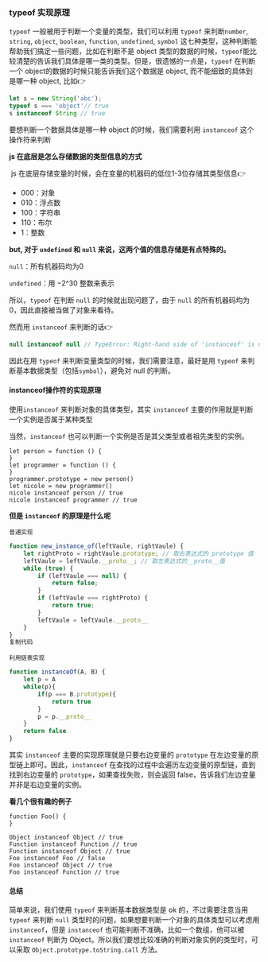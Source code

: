 ### typeof 实现原理

`typeof` 一般被用于判断一个变量的类型，我们可以利用 `typeof` 来判断`number`,  `string`,  `object`,  `boolean`,  `function`, `undefined`,  `symbol` 这七种类型，这种判断能帮助我们搞定一些问题，比如在判断不是 object 类型的数据的时候，`typeof`能比较清楚的告诉我们具体是哪一类的类型。但是，很遗憾的一点是，`typeof` 在判断一个 object的数据的时候只能告诉我们这个数据是 object, 而不能细致的具体到是哪一种 object, 比如👉

```js
let s = new String('abc');
typeof s === 'object'// true
s instanceof String // true
```

要想判断一个数据具体是哪一种 object 的时候，我们需要利用 `instanceof` 这个操作符来判断

**js 在底层是怎么存储数据的类型信息的方式**

​	js 在底层存储变量的时候，会在变量的机器码的低位1-3位存储其类型信息👉

- 000：对象
- 010：浮点数
- 100：字符串
- 110：布尔
- 1：整数

**but, 对于 `undefined` 和 `null` 来说，这两个值的信息存储是有点特殊的。**

`null`：所有机器码均为0

`undefined`：用 −2^30 整数来表示

所以，`typeof` 在判断 `null` 的时候就出现问题了，由于 `null` 的所有机器码均为0，因此直接被当做了对象来看待。

然而用 `instanceof` 来判断的话👉

```js
null instanceof null // TypeError: Right-hand side of 'instanceof' is not an object
```

因此在用 `typeof` 来判断变量类型的时候，我们需要注意，最好是用 `typeof` 来判断基本数据类型（包括`symbol`），避免对 null 的判断。

#### instanceof操作符的实现原理

使用`instanceof` 来判断对象的具体类型，其实 `instanceof` 主要的作用就是判断一个实例是否属于某种类型

当然，`instanceof` 也可以判断一个实例是否是其父类型或者祖先类型的实例。

```
let person = function () {
}
let programmer = function () {
}
programmer.prototype = new person()
let nicole = new programmer()
nicole instanceof person // true
nicole instanceof programmer // true
```

**但是 `instanceof` 的原理是什么呢**

`普通实现`

```js
function new_instance_of(leftVaule, rightVaule) { 
    let rightProto = rightVaule.prototype; // 取右表达式的 prototype 值
    leftVaule = leftVaule.__proto__; // 取左表达式的__proto__值
    while (true) {
    	if (leftVaule === null) {
            return false;	
        }
        if (leftVaule === rightProto) {
            return true;	
        } 
        leftVaule = leftVaule.__proto__ 
    }
}
复制代码
```

`利用链表实现`

```js
function instanceOf(A, B) {
    let p = A
    while(p){
        if(p === B.prototype){
            return true
        }
        p = p.__proto__
    }
    return false
}
```



其实 `instanceof` 主要的实现原理就是只要右边变量的 `prototype` 在左边变量的原型链上即可。因此，`instanceof` 在查找的过程中会遍历左边变量的原型链，直到找到右边变量的 `prototype`，如果查找失败，则会返回 false，告诉我们左边变量并非是右边变量的实例。

**看几个很有趣的例子**

```
function Foo() {
}

Object instanceof Object // true
Function instanceof Function // true
Function instanceof Object // true
Foo instanceof Foo // false
Foo instanceof Object // true
Foo instanceof Function // true
```

#### 总结

简单来说，我们使用 `typeof` 来判断基本数据类型是 ok 的，不过需要注意当用 `typeof` 来判断 `null` 类型时的问题，如果想要判断一个对象的具体类型可以考虑用 `instanceof`，但是 `instanceof` 也可能判断不准确，比如一个数组，他可以被 `instanceof` 判断为 Object。所以我们要想比较准确的判断对象实例的类型时，可以采取 `Object.prototype.toString.call` 方法。